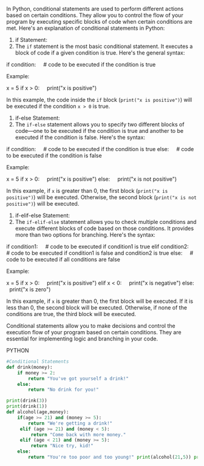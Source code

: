 In Python, conditional statements are used to perform different actions based on certain conditions. They allow you to control the flow of your program by executing specific blocks of code when certain conditions are met. Here's an explanation of conditional statements in Python:

1. if Statement:
2. The `if` statement is the most basic conditional statement. It executes a block of code if a given condition is true. Here's the general syntax:

if condition:
    # code to be executed if the condition is true

Example:

x = 5
if x > 0:
    print("x is positive")

In this example, the code inside the `if` block (`print("x is positive")`) will be executed if the condition `x > 0` is true.

1. if-else Statement:
2. The `if-else` statement allows you to specify two different blocks of code—one to be executed if the condition is true and another to be executed if the condition is false. Here's the syntax:

if condition:
    # code to be executed if the condition is true
else:
    # code to be executed if the condition is false

Example:

x = 5
if x > 0:
    print("x is positive")
else:
    print("x is not positive")

In this example, if `x` is greater than 0, the first block (`print("x is positive")`) will be executed. Otherwise, the second block (`print("x is not positive")`) will be executed.

1. if-elif-else Statement:
2. The `if-elif-else` statement allows you to check multiple conditions and execute different blocks of code based on those conditions. It provides more than two options for branching. Here's the syntax:

if condition1:
    # code to be executed if condition1 is true
elif condition2:
    # code to be executed if condition1 is false and condition2 is true
else:
    # code to be executed if all conditions are false

Example:

x = 5
if x > 0:
    print("x is positive")
elif x < 0:
    print("x is negative")
else:
    print("x is zero")

In this example, if `x` is greater than 0, the first block will be executed. If it is less than 0, the second block will be executed. Otherwise, if none of the conditions are true, the third block will be executed.

Conditional statements allow you to make decisions and control the execution flow of your program based on certain conditions. They are essential for implementing logic and branching in your code.  

PYTHON

```python
#Conditional Statements 
def drink(money): 
	if money >= 2: 
		return "You've got yourself a drink!" 
	else: 
		return "No drink for you!" 

print(drink(3)) 
print(drink(1)) 
def alcohol(age,money): 
	if(age >= 21) and (money >= 5): 
		return "We're getting a drink!"
	 elif (age >= 21) and (money < 5): 
		 return "Come back with more money." 
	 elif (age < 21) and (money >= 5): 
		 return "Nice try, kid!" 
	else: 
		return "You're too poor and too young!" print(alcohol(21,5)) print(alcohol(21,4)) print(alcohol(20,5)) print(alcohol(20,4))
```